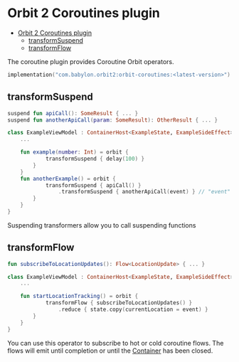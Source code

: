 # Orbit 2 Coroutines plugin

- [Orbit 2 Coroutines plugin](#orbit-2-coroutines-plugin)
  - [transformSuspend](#transformsuspend)
  - [transformFlow](#transformflow)
  
The coroutine plugin provides Coroutine Orbit operators.

```kotlin
implementation("com.babylon.orbit2:orbit-coroutines:<latest-version>")
```

## transformSuspend

``` kotlin
suspend fun apiCall(): SomeResult { ... }
suspend fun anotherApiCall(param: SomeResult): OtherResult { ... }

class ExampleViewModel : ContainerHost<ExampleState, ExampleSideEffect> {
    ...

    fun example(number: Int) = orbit {
            transformSuspend { delay(100) }
        }
    }
    fun anotherExample() = orbit {
            transformSuspend { apiCall() }
                .transformSuspend { anotherApiCall(event) } // "event" is the result of the first api call
        }
    }
}
```

Suspending transformers allow you to call suspending functions

## transformFlow

``` kotlin
fun subscribeToLocationUpdates(): Flow<LocationUpdate> { ... }

class ExampleViewModel : ContainerHost<ExampleState, ExampleSideEffect> {
    ...

    fun startLocationTracking() = orbit {
            transformFlow { subscribeToLocationUpdates() }
                .reduce { state.copy(currentLocation = event) }
        }
    }
}
```

You can use this operator to subscribe to hot or cold coroutine flows. The flows
will emit until completion or until the
[Container](../orbit-2-core/src/main/kotlin/com/babylon/orbit2/Container.kt) has
been closed.
